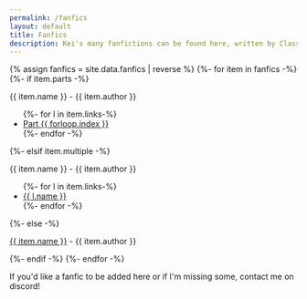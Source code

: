 ```yaml
---
permalink: /fanfics
layout: default
title: Fanfics
description: Kei's many fanfictions can be found here, written by Classroom of the Elite and Kei fans.
---
```

<section class="msetup mcontent">
    <div class="col fanfic-block">
        {% assign fanfics = site.data.fanfics | reverse %}
        {%- for item in fanfics -%}
        {%- if item.parts -%}
        <p style="margin-bottom: 0;">{{ item.name }} - {{ item.author }}</p>
        <ul>
            {%- for l in item.links-%}
            <li><a href="{{ l }}" class="ss-link">Part {{ forloop.index }}</a></li>
            {%- endfor -%}
        </ul>
        {%- elsif item.multiple -%}
        <p style="margin-bottom: 0;">{{ item.name }} - {{ item.author }}</p>
        <ul>
            {%- for l in item.links-%}
            <li><a href="{% if l.notExternal %}{{ site.url }}{% endif %}{{ l.link }}" class="ss-link">{{ l.name }}</a></li>
            {%- endfor -%}
        </ul>
        {%- else -%}
        <p><a href="{{ item.link }}" class="ss-link">{{ item.name }}</a> - {{ item.author }}</p>
        {%- endif -%}      
        {%- endfor -%}
        <br>
        <p>If you'd like a fanfic to be added here or if I'm missing some, contact me on discord!</p>
    </div>
</section>